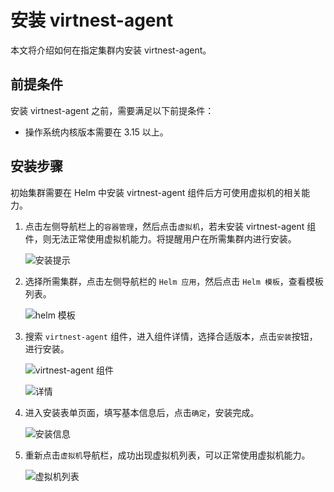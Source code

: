 # 安装 virtnest-agent

本文将介绍如何在指定集群内安装 virtnest-agent。

## 前提条件

安装 virtnest-agent 之前，需要满足以下前提条件：

- 操作系统内核版本需要在 3.15 以上。

## 安装步骤

初始集群需要在 Helm 中安装 virtnest-agent 组件后方可使用虚拟机的相关能力。

1. 点击左侧导航栏上的`容器管理`，然后点击`虚拟机`，若未安装 virtnest-agent 组件，则无法正常使用虚拟机能力。将提醒用户在所需集群内进行安装。

    ![安装提示](https://docs.daocloud.io/daocloud-docs-images/docs/zh/docs/virtnest/images/virtnest001.png)

2. 选择所需集群，点击左侧导航栏的 `Helm 应用`，然后点击 `Helm 模板`，查看模板列表。

    ![helm 模板](https://docs.daocloud.io/daocloud-docs-images/docs/zh/docs/virtnest/images/virtnest002.png)

3. 搜索 `virtnest-agent` 组件，进入组件详情，选择合适版本，点击`安装`按钮，进行安装。

    ![virtnest-agent 组件](https://docs.daocloud.io/daocloud-docs-images/docs/zh/docs/virtnest/images/virtnest003.png)

    ![详情](https://docs.daocloud.io/daocloud-docs-images/docs/zh/docs/virtnest/images/virtnest004.png)

4. 进入安装表单页面，填写基本信息后，点击`确定`，安装完成。

    ![安装信息](https://docs.daocloud.io/daocloud-docs-images/docs/zh/docs/virtnest/images/virtnest005.png)

5. 重新点击`虚拟机`导航栏，成功出现虚拟机列表，可以正常使用虚拟机能力。

    ![虚拟机列表](https://docs.daocloud.io/daocloud-docs-images/docs/zh/docs/virtnest/images/virtnest006.png)
